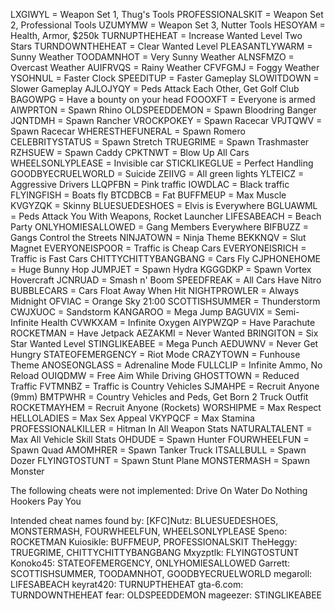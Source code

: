 LXGIWYL = Weapon Set 1, Thug's Tools
PROFESSIONALSKIT = Weapon Set 2, Professional Tools
UZUMYMW = Weapon Set 3, Nutter Tools
HESOYAM = Health, Armor, $250k
TURNUPTHEHEAT = Increase Wanted Level Two Stars
TURNDOWNTHEHEAT = Clear Wanted Level
PLEASANTLYWARM = Sunny Weather
TOODAMNHOT = Very Sunny Weather
ALNSFMZO = Overcast Weather
AUIFRVQS = Rainy Weather
CFVFGMJ = Foggy Weather
YSOHNUL = Faster Clock
SPEEDITUP = Faster Gameplay
SLOWITDOWN = Slower Gameplay
AJLOJYQY = Peds Attack Each Other, Get Golf Club
BAGOWPG = Have a bounty on your head
FOOOXFT = Everyone is armed
AIWPRTON = Spawn Rhino
OLDSPEEDDEMON = Spawn Bloodring Banger
JQNTDMH = Spawn Rancher
VROCKPOKEY = Spawn Racecar
VPJTQWV = Spawn Racecar
WHERESTHEFUNERAL = Spawn Romero
CELEBRITYSTATUS = Spawn Stretch
TRUEGRIME = Spawn Trashmaster
RZHSUEW = Spawn Caddy
CPKTNWT = Blow Up All Cars
WHEELSONLYPLEASE = Invisible car
STICKLIKEGLUE = Perfect Handling
GOODBYECRUELWORLD = Suicide
ZEIIVG = All green lights
YLTEICZ = Aggressive Drivers
LLQPFBN = Pink traffic
IOWDLAC = Black traffic
FLYINGFISH = Boats fly
BTCDBCB = Fat
BUFFMEUP = Max Muscle
KVGYZQK = Skinny
BLUESUEDESHOES = Elvis is Everywhere
BGLUAWML = Peds Attack You With Weapons, Rocket Launcher
LIFESABEACH = Beach Party
ONLYHOMIESALLOWED = Gang Members Everywhere
BIFBUZZ = Gangs Control the Streets
NINJATOWN = Ninja Theme
BEKKNQV = Slut Magnet
EVERYONEISPOOR = Traffic is Cheap Cars
EVERYONEISRICH = Traffic is Fast Cars
CHITTYCHITTYBANGBANG = Cars Fly
CJPHONEHOME = Huge Bunny Hop
JUMPJET = Spawn Hydra
KGGGDKP = Spawn Vortex Hovercraft
JCNRUAD = Smash n' Boom
SPEEDFREAK = All Cars Have Nitro
BUBBLECARS = Cars Float Away When Hit
NIGHTPROWLER = Always Midnight
OFVIAC = Orange Sky 21:00
SCOTTISHSUMMER = Thunderstorm
CWJXUOC = Sandstorm
KANGAROO = Mega Jump
BAGUVIX = Semi-Infinite Health
CVWKXAM = Infinite Oxygen
AIYPWZQP = Have Parachute
ROCKETMAN = Have Jetpack
AEZAKMI = Never Wanted
BRINGITON = Six Star Wanted Level
STINGLIKEABEE = Mega Punch
AEDUWNV = Never Get Hungry
STATEOFEMERGENCY = Riot Mode
CRAZYTOWN = Funhouse Theme
ANOSEONGLASS = Adrenaline Mode
FULLCLIP = Infinite Ammo, No Reload
OUIQDMW = Free Aim While Driving
GHOSTTOWN = Reduced Traffic
FVTMNBZ = Traffic is Country Vehicles
SJMAHPE = Recruit Anyone (9mm)
BMTPWHR = Country Vehicles and Peds, Get Born 2 Truck Outfit
ROCKETMAYHEM = Recruit Anyone (Rockets)
WORSHIPME = Max Respect
HELLOLADIES = Max Sex Appeal
VKYPQCF = Max Stamina
PROFESSIONALKILLER = Hitman In All Weapon Stats
NATURALTALENT = Max All Vehicle Skill Stats
OHDUDE = Spawn Hunter
FOURWHEELFUN = Spawn Quad
AMOMHRER = Spawn Tanker Truck
ITSALLBULL = Spawn Dozer
FLYINGTOSTUNT = Spawn Stunt Plane
MONSTERMASH = Spawn Monster

The following cheats were not implemented:
Drive On Water
Do Nothing
Hookers Pay You

Intended cheat names found by:
[KFC]Nutz: BLUESUEDESHOES, MONSTERMASH, FOURWHEELFUN, WHEELSONLYPLEASE
Speno: ROCKETMAN
Kuiosikle: BUFFMEUP, PROFESSIONALSKIT
TheHeggy: TRUEGRIME, CHITTYCHITTYBANGBANG
Mxyzptlk: FLYINGTOSTUNT
Konoko45: STATEOFEMERGENCY, ONLYHOMIESALLOWED
Garrett: SCOTTISHSUMMER, TOODAMNHOT, GOODBYECRUELWORLD
megaroll: LIFESABEACH
keyrat420: TURNUPTHEHEAT
gta-6.com: TURNDOWNTHEHEAT
fear: OLDSPEEDDEMON
mageezer: STINGLIKEABEE